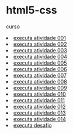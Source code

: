 # html5-css
 curso

<li><a href="https://samirasantos2008.github.io/html5-css/Exercicios/exe001">executa atividade 001</a></li>
<li><a href="https://samirasantos2008.github.io/html5-css/Exercicios/exe002">executa atividade 002</a></li>
<li><a href="https://samirasantos2008.github.io/html5-css/Exercicios/exe003">executa atividade 003</a></li>
<li><a href="https://samirasantos2008.github.io/html5-css/Exercicios/exe004">executa atividade 004</a></li>
<li><a href="https://samirasantos2008.github.io/html5-css/Exercicios/exe005">executa atividade 005</a></li>
<li><a href="https://samirasantos2008.github.io/html5-css/Exercicios/exe006">executa atividade 006</a></li>
<li><a href="https://samirasantos2008.github.io/html5-css/Exercicios/exe007">executa atividade 007</a></li>
<li><a href="https://samirasantos2008.github.io/html5-css/Exercicios/exe008">executa atividade 008</a></li>
<li><a href="https://samirasantos2008.github.io/html5-css/Exercicios/exe009">executa atividade 009</a></li>
<li><a href="https://samirasantos2008.github.io/html5-css/Exercicios/exe010">executa atividade 010</a></li>
<li><a href="https://samirasantos2008.github.io/html5-css/Exercicios/exe011">executa atividade 011</a></li>
<li><a href="https://samirasantos2008.github.io/html5-css/Exercicios/exe012">executa atividade 012</a></li>
<li><a href="https://samirasantos2008.github.io/html5-css/Exercicios/exe013">executa atividade 013</a></li>
<li><a href="https://samirasantos2008.github.io/html5-css/Exercicios/exe014">executa atividade 014</a></li>
<li><a href="https://samirasantos2008.github.io/html5-css/Exercicios/Desafio">executa desafio</a></li>
